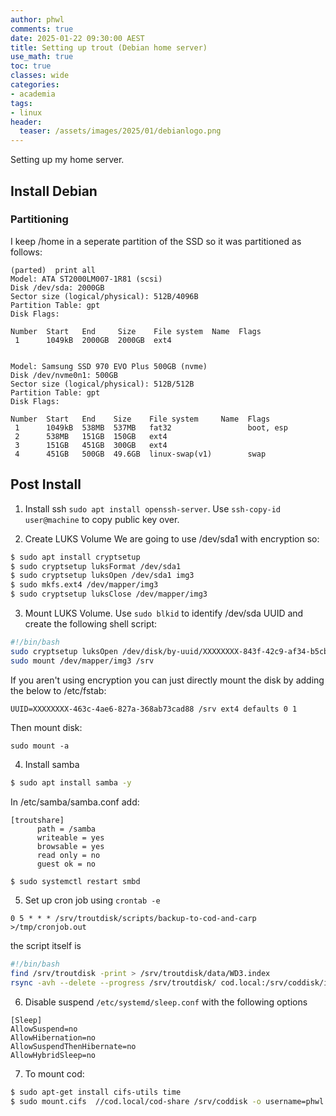 ```yaml
---
author: phwl
comments: true
date: 2025-01-22 09:30:00 AEST
title: Setting up trout (Debian home server)
use_math: true
toc: true
classes: wide
categories:
- academia
tags:
- linux
header:
  teaser: /assets/images/2025/01/debianlogo.png
---
```

Setting up my home server.

## Install Debian

### Partitioning

I keep /home in a seperate partition of the SSD so it was partitioned as follows:
  ```
  (parted)  print all                                                       
  Model: ATA ST2000LM007-1R81 (scsi)
  Disk /dev/sda: 2000GB
  Sector size (logical/physical): 512B/4096B
  Partition Table: gpt
  Disk Flags: 
  
  Number  Start   End     Size    File system  Name  Flags
   1      1049kB  2000GB  2000GB  ext4
  
  
  Model: Samsung SSD 970 EVO Plus 500GB (nvme)
  Disk /dev/nvme0n1: 500GB
  Sector size (logical/physical): 512B/512B
  Partition Table: gpt
  Disk Flags: 

  Number  Start   End    Size    File system     Name  Flags
   1      1049kB  538MB  537MB   fat32                 boot, esp
   2      538MB   151GB  150GB   ext4
   3      151GB   451GB  300GB   ext4
   4      451GB   500GB  49.6GB  linux-swap(v1)        swap
  ```
  
## Post Install

1. Install ssh ```sudo apt install openssh-server```. Use ```ssh-copy-id user@machine``` to copy public key over.

2. Create LUKS Volume
We are going to use /dev/sda1 with encryption so:
  ```bash
  $ sudo apt install cryptsetup
  $ sudo cryptsetup luksFormat /dev/sda1
  $ sudo cryptsetup luksOpen /dev/sda1 img3
  $ sudo mkfs.ext4 /dev/mapper/img3
  $ sudo cryptsetup luksClose /dev/mapper/img3
  ```

3. Mount LUKS Volume.
Use ```sudo blkid``` to identify /dev/sda UUID and create the 
following shell script: 
  ```bash
  #!/bin/bash
  sudo cryptsetup luksOpen /dev/disk/by-uuid/XXXXXXXX-843f-42c9-af34-b5cb43f73d00 img3 
  sudo mount /dev/mapper/img3 /srv
  ```
If you aren't using encryption you can just directly mount the disk by adding the below to /etc/fstab:
  ```
  UUID=XXXXXXXX-463c-4ae6-827a-368ab73cad88 /srv ext4 defaults 0 1
  ```
Then mount disk:
  ```
  sudo mount -a
  ```

4. Install samba
```bash
$ sudo apt install samba -y
```
In /etc/samba/samba.conf add:
```
[troutshare]
      path = /samba
      writeable = yes
      browsable = yes
      read only = no
      guest ok = no
```
```bash
$ sudo systemctl restart smbd
```
5. Set up cron job using ```crontab -e```
```
0 5 * * * /srv/troutdisk/scripts/backup-to-cod-and-carp >/tmp/cronjob.out
```
the script itself is
```bash
#!/bin/bash
find /srv/troutdisk -print > /srv/troutdisk/data/WD3.index
rsync -avh --delete --progress /srv/troutdisk/ cod.local:/srv/coddisk/image/3
```

6. Disable suspend ```/etc/systemd/sleep.conf``` with the following options
```
[Sleep]
AllowSuspend=no
AllowHibernation=no
AllowSuspendThenHibernate=no
AllowHybridSleep=no
```

7. To mount cod:
```bash
$ sudo apt-get install cifs-utils time
$ sudo mount.cifs  //cod.local/cod-share /srv/coddisk -o username=phwl
```
